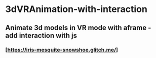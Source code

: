 # 3dVRAnimation-with-interaction
## Animate 3d models in VR mode with aframe - add interaction with js
### [https://iris-mesquite-snowshoe.glitch.me/]
